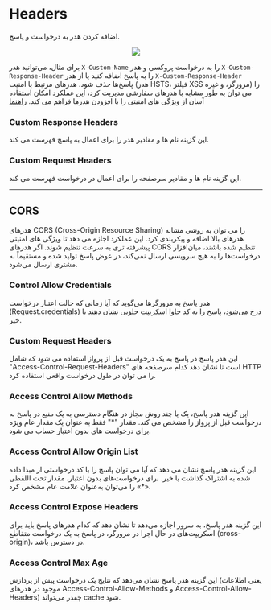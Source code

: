 # Headers

اضافه کردن هدر به درخواست و پاسخ.

<p align="center"><img src="/assets/img/headers.png"></p>

برای مثال، می‌توانید هدر `X-Custom-Name` را به درخواست پروکسی و هدر `X-Custom-Response-Header` را به پاسخ اضافه کنید یا از هدر `X-Custom-Response-Header` پاسخ‌ها حذف شود. هدرهای مرتبط با امنیت (هدر HSTS، فیلتر XSS مرورگر، و غیره) را می توان به طور مشابه با هدرهای سفارشی مدیریت کرد، این عملکرد امکان استفاده آسان از ویژگی های امنیتی را با افزودن هدرها فراهم می کند. [راهنما](https://developer.mozilla.org/en-US/docs/Web/HTTP/Headers)

### Custom Response Headers

این گزینه نام ها و مقادیر هدر را برای اعمال به پاسخ فهرست می کند.

### Custom Request Headers

این گزینه نام ها و مقادیر سرصفحه را برای اعمال در درخواست فهرست می کند.

---------------------

## CORS

هدرهای CORS (Cross-Origin Resource Sharing) را می توان به روشی مشابه هدرهای بالا اضافه و پیکربندی کرد. این عملکرد اجازه می دهد تا ویژگی های امنیتی پیشرفته تری به سرعت تنظیم شوند. اگر هدرهای CORS تنظیم شده باشند، میان‌افزار درخواست‌ها را به هیچ سرویسی ارسال نمی‌کند، در عوض پاسخ تولید شده و مستقیماً به مشتری ارسال می‌شود.

### Control Allow Credentials

هدر پاسخ به مرورگرها می‌گوید که آیا زمانی که حالت اعتبار درخواست (Request.credentials) درج می‌شود، پاسخ را به کد جاوا اسکریپت جلویی نشان دهند یا خیر.

### Custom Request Headers

این هدر پاسخ در پاسخ به یک درخواست قبل از پرواز استفاده می شود که شامل "Access-Control-Request-Headers" است تا نشان دهد کدام سرصفحه های HTTP را می توان در طول درخواست واقعی استفاده کرد.

### Access Control Allow Methods

این گزینه هدر پاسخ، یک یا چند روش مجاز در هنگام دسترسی به یک منبع در پاسخ به درخواست قبل از پرواز را مشخص می کند. مقدار "*" فقط به عنوان یک مقدار عام ویژه برای درخواست های بدون اعتبار حساب می شود.

### Access Control Allow Origin List

این گزینه هدر پاسخ نشان می دهد که آیا می توان پاسخ را با کد درخواستی از مبدا داده شده به اشتراک گذاشت یا خیر. برای درخواست‌های بدون اعتبار، مقدار تحت اللفظی «*» را می‌توان به‌عنوان علامت عام مشخص کرد.

### Access Control Expose Headers

این گزینه هدر پاسخ، به سرور اجازه می‌دهد تا نشان دهد که کدام هدرهای پاسخ باید برای اسکریپت‌های در حال اجرا در مرورگر، در پاسخ به یک درخواست متقاطع (cross-origin)، در دسترس باشد.

### Access Control Max Age

این گزینه هدر پاسخ نشان می‌دهد که نتایج یک درخواست پیش از پردازش (یعنی اطلاعات موجود در هدرهای Access-Control-Allow-Methods و Access-Control-Allow-Headers) چقدر می‌تواند cache شود.